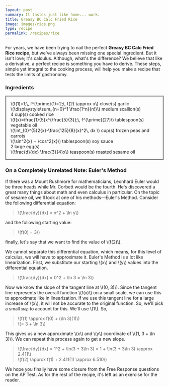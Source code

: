 ```yaml
---
layout: post
summary: It tastes just like home... work.
title: Greasy BC Calc Fried Rice
image: images/rice.png
type: recipe
permalink: /recipes/rice
---
```


For years, we have been trying to nail the perfect **Greasy BC Calc Fried Rice recipe**, but we've always been missing one special ingredient. But it isn't love; it's calculus. Although, what's the difference? We believe that like a derivative, a perfect recipe is something you have to derive. These steps, simple yet integral to the cooking process, will help you make a recipe that tests the limits of gastronomy.

### Ingredients

<div style="border: 3px solid #888; padding: 1em;">
\(f(1)=1;\, f^{\prime}(1)=2;\, f(2) \approx x\) clove(s) garlic <br>
\(\displaystyle\sum_{n=0}^1  \frac{1^n}{n!}\) medium scallion(s) <br>
4 cup(s) cooked rice <br>
\(f(x)=\frac{1}{5}x^{\frac{5}{3}};\, f^{\prime}(27)\) tablespoon(s) vegetable oil <br>
\(\int_{0}^{5}2{x}-\frac{125}{8}{x}^2\, dx \) cup(s) frozen peas and carrots <br>
\(\sin^2{x} + \cos^2{x}\) tablespoon(s) soy sauce <br>
2 large egg(s) <br>
\(\frac{d}{dx} \frac{3}{4}x\) teaspoon(s) roasted sesame oil
</div>

### On a Completely Unrelated Note: Euler's Method

If there was a Mount Rushmore for mathematicians, Leonhard Euler would be three heads while Mr. Corbett would be the fourth. He's discovered a great many things about math and even calculus in particular. On the topic of sesame oil, we'll look at one of his methods—Euler's Method. Consider the following differential equation:
> \\(\frac{dy}{dx} = x^2 + \ln y\\)

and the following starting value:
> \\(f(0) = 3\\)

finally, let's say that we want to find the value of \\(f(2)\\).

We cannot separate this differential equation, which means, for this level of calculus, we will have to approximate it. Euler's Method is a lot like linearization. First, we substitute our starting \\(x\\) and \\(y\\) values into the differential equation.

> \\(\frac{dy}{dx} = 0^2 + \ln 3 = \ln 3\\)

Now we know the slope of the tangent line at \\((0, 3)\\). Since the tangent line represents the overall function \\(f(x)\\) on a small scale, we can use this to approximate like in linearization. If we use this tangent line for a large increase of \\(x\\), it will not be accurate to the original function. So, we'll pick a small <em><small>step</small></em> to account for this. We'll use \\(1\\). So,
> \\(f(1) \approx f(0) + (\ln 3)(1)\\) <br>
> \\(= 3 + \ln 3\\)

This gives us a new approximate \\(x\\) and \\(y\\) coordinate of \\((1, 3 + \ln 3)\\). We can repeat this process again to get a new slope.
> \\(\frac{dy}{dx} = 1^2 + \ln(3 + 3\ln 3) = 1 + \ln(3 + 3\ln 3) \approx 2.411\\) <br>
> \\(f(2) \approx f(1) + 2.411(1) \approx 6.510\\)

We hope you finally have some closure from the Free Response questions on the AP Test. As for the rest of the recipe, it's left as an exercise for the reader.

